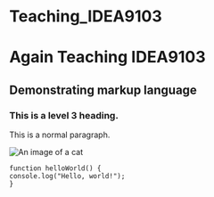 # Teaching_IDEA9103

# Again Teaching IDEA9103

## Demonstrating markup language

### This is a level 3 heading.

This is a normal paragraph.

![An image of a cat](https://placekitten.com/200/300)

```
function helloWorld() {
console.log("Hello, world!");
}
```
